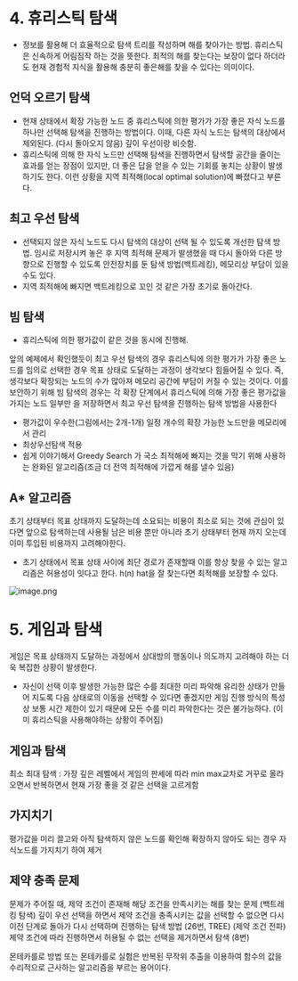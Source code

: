 # 4. 휴리스틱 탐색

- 정보를 활용해 더 효율적으로 탐색 트리를 작성하며 해를 찾아가는 방법. 휴리스틱은 신속하게 어림짐작 하는 것을 뜻한다. 최적의 해를 찾는다는 보장이 없다 하더라도 현재 경험적 지식을 활용해 충분히 좋은해를 찾을 수 있다는 의미이다.

## 언덕 오르기 탐색

- 현재 상태에서 확장 가능한 노드 중 휴리스틱에 의한 평가가 가장 좋은 자식 노드를 하나만 선택해 탐색을 진행하는 방법이다. 이때, 다른 자식 노드는 탐색의 대상에서 제외된다. (다시 돌아오지 않음) 깊이 우선이랑 비슷함.
- 휴리스틱에 의해 한 자식 노드만 선택해 탐색을 진행하면서 탐색할 공간을 줄이는 효과를 얻는
  장점이 있지만, 더 좋은 답을 얻을 수 있는 기회를 놓치는 상황이 발생하기도 한다. 이런 상황을
  지역 최적해(local optimal solution)에 빠졌다고 부른다.

## 최고 우선 탐색

- 선택되지 않은 자식 노드도 다시 탐색의 대상이 선택 될 수 있도록 개선한 탐색 방법. 임시로 저장시켜 놓은 후 지역 최적해 문제가 발생했을 때 다시 돌아와 다른 방향으로 진행할 수 있도록 안전장치를 둔 탐색 방법(백트레킹), 메모리상 부담이 있을 수도 있다.
- 지역 최적해에 빠지면 백트레킹으로 꼬인 것 같은 가장 초기로 돌아간다.

## 빔 탐색

- 휴리스틱에 의한 평가값이 같은 것을 동시에 진행해.

앞의 예제에서 확인했듯이 최고 우선 탐색의 경우 휴리스틱에 의한 평가가 가장 좋은 노드를
임의로 선택한 경우 목표 상태로 도달하는 과정이 생각보다 힘들어질 수 있다. 즉, 생각보다
확장되는 노드의 수가 많아져 메모리 공간에 부담이 커질 수 있는 것이다. 이를 보안하기 위해
빔 탐색의 경우는 각 확장 단계에서 휴리스틱에 의해 가장 좋은 평가값을 가지는 노드 일부만
을 저장하면서 최고 우선 탐색을 진행하는 탐색 방법을 사용한다

- 평가값이 우수한(그림에서는 2개-1개) 일정 개수의 확장 가능한 노드만을 메모리에서 관리
- 최상우선탐색 적용
- 쉽게 이야기해서 Greedy Search 가 국소 최적해에 빠지는 것을 막기 위해 사용하는 완화된 알고리즘(조금 더 전역 최적해에 가깝게 해를 낼수 있음)

## A\* 알고리즘

초기 상태부터 목표 상태까지 도달하는데 소요되는 비용이 최소로 되는 것에 관심이 있다면 앞으로 탐색하는데 사용될 남은 비용 뿐만 아니라 초기 상태부터 현재 까지 오는데 이미 투입된 비용까지 고려해야한다.

- 초기 상태에서 목표 상태 사이에 최단 경로가 존재할때 이를 항상 찾을 수 있는 알고리즘은 허용성이 잇다고 한다. h(n) hat을 잘 찾는다면 최적해를 보장할 수 있다.

![image.png](attachment:e399ee76-314d-4ce7-8e93-26019ac92636:image.png)

# 5. 게임과 탐색

게임은 목표 상태까지 도달하는 과정에서 상대방의 행동이나 의도까지 고려해야 하는 더욱 복잡한 상황이 발생한다.

- 자신이 선택 이후 발생한 가능한 많은 수를 최대한 미리 파악해 유리한 상태가 만들어 지도록 다음 상태로의 이동을 선택할 수 있다면 좋겠지만 게임 진행 방식의 특성상 보통 시간 제한이 있기 때문에 모든 수를 미리 파악한다는 것은 불가능하다. (이미 휴리스틱을 사용해야하는 상황이 주어짐)

## 게임과 탐색

최소 최대 탐색 : 가장 깊은 레벨에서 게임의 판세에 따라 min max교차로 거꾸로 올라오면서 반복하면서 현재 가장 좋을 것 같은 선택을 고르게함

## 가지치기

평가값을 미리 끌고와 아직 탐색하지 않은 노드를 확인해 확장하지 않아도 되는 경우 자식노드를 가지치기 하여 제거

## 제약 충족 문제

문제가 주어질 때, 제약 조건이 존재해 해당 조건을 만족시키는 해를 찾는 문제
(백트레킹 탐색) 깊이 우선 선택을 하면서 제약 조건을 충족시키는 값을 선택할 수 없으면 다시 이전 단계로 돌아가 다시 선택하며 진행하는 탐색 방법 (26번, TREE)
(제약 조건 전파) 제약 조건에 따라 진행하면서 허용될 수 없는 선택을 제거하면서 탐색 (8번)

몬테카를로 방법 또는 몬테카를로 실험은 반복된 무작위 추출을 이용하여 함수의 값을 수리적으로 근사하는 알고리즘을 부르는 용어이다.
